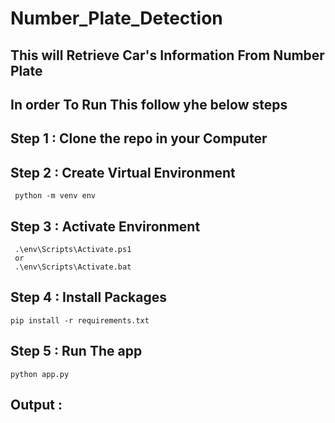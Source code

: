 # Number_Plate_Detection

## This will Retrieve Car's Information From Number Plate

## In order To Run This follow yhe below steps

## Step 1 : Clone the repo in your Computer
## Step 2 : Create Virtual Environment
     python -m venv env
## Step 3 : Activate Environment
     .\env\Scripts\Activate.ps1
     or
     .\env\Scripts\Activate.bat
    
## Step 4 : Install Packages
    pip install -r requirements.txt
    
## Step 5 : Run The app
    python app.py
    
    
## Output :

